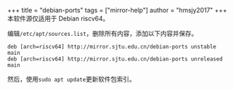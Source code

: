 +++
title = "debian-ports"
tags = ["mirror-help"]
author = "hmsjy2017"
+++
本软件源仅适用于 Debian riscv64。

编辑`/etc/apt/sources.list`，删除所有内容，添加以下内容并保存。

```
deb [arch=riscv64] http://mirror.sjtu.edu.cn/debian-ports unstable main
deb [arch=riscv64] http://mirror.sjtu.edu.cn/debian-ports unreleased main
```
然后，使用`sudo apt update`更新软件包索引。
